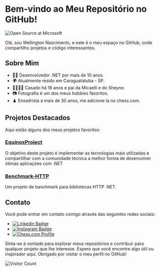 # Bem-vindo ao Meu Repositório no GitHub!

![Open Source at Microsoft]([https://github.com/microsoft/.github/blob/main/images/open-at-microsoft.png](https://media.licdn.com/dms/image/D4D16AQE1DAx6idOjog/profile-displaybackgroundimage-shrink_350_1400/0/1675166832119?e=1700697600&v=beta&t=PX9KSiw1s83agaVgxdEdMlx4ufpYwAzMgFxHw4aQKT4)) 

Olá, sou Wellington Nascimento, e este é o meu espaço no GitHub, onde compartilho projetos e código interessantes. 

## Sobre Mim

- 👨‍💻 Desenvolvedor .NET por mais de 10 anos.
- 🌍 Atualmente resido em Caraguatatuba - SP.
- 👨‍👩‍👦‍👦 Casado há 16 anos e pai da Micaelli e do Sheyne.
- 📷 Fotografia é um dos meus hobbies favoritos.
- ♟️ Enxadrista a mais de 30 anos, me adicione la no chess.com.

## Projetos Destacados

Aqui estão alguns dos meus projetos favoritos:

### [EquinoxProject]([link-para-o-projeto](https://github.com/wellingtonpoll/EquinoxProject))
O objetivo deste projeto é implementar as tecnologias mais utilizadas e compartilhar com a comunidade técnica a melhor forma de desenvolver ótimas aplicações com .NET

### [Benchmark-HTTP]([link-para-o-projeto]([EquinoxProject](https://github.com/wellingtonpoll/Benchmark-HTTP)))
Um projeto de banchmark para bibliotecas HTTP .NET.

## Contato

Você pode entrar em contato comigo através das seguintes redes sociais:

- [![Linkedin Badge](https://img.shields.io/badge/-Linkedin-4F89DB?style=flat-square&labelColor=4F89DB&logo=linkedin&logoColor=white&link=https://www.linkedin.com/in/wellington-luiz-do-nascimento/)](https://www.linkedin.com/in/wellington-luiz-do-nascimento/)
- [![Instagram Badge](https://img.shields.io/badge/-Instagram-C13584?style=flat-square&labelColor=C13584&logo=instagram&logoColor=white&link=https://www.instagram.com/wellingtonpoleti/)](https://www.instagram.com/wellingtonpoleti/)
- [![Chess.com Profile](https://img.shields.io/badge/Chess.com-Profile-green)](https://www.chess.com/member/quaiada)

Sinta-se à vontade para explorar meus repositórios e contribuir para qualquer projeto que lhe interesse. Espero que você encontre algo útil ou inspirador aqui. Obrigado por visitar o meu perfil no GitHub!

![Visitor Count](https://profile-counter.glitch.me/wellingtonpoll/count.svg)
